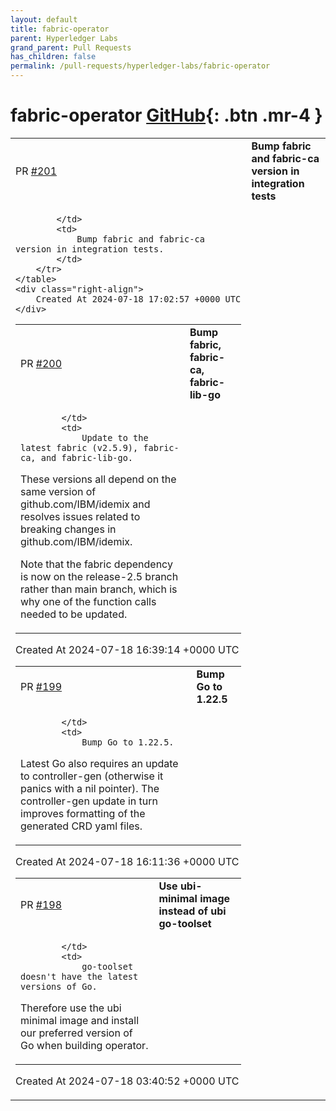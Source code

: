 ```yaml
---
layout: default
title: fabric-operator
parent: Hyperledger Labs
grand_parent: Pull Requests
has_children: false
permalink: /pull-requests/hyperledger-labs/fabric-operator
---
```


# fabric-operator <span class="fs-3 right-align">[GitHub](https://github.com/hyperledger-labs/fabric-operator){: .btn .mr-4 }</span>


<div>
    <table>
        <tr>
            <td>
                PR <a href="https://github.com/hyperledger-labs/fabric-operator/pull/201" class=".btn">#201</a>
            </td>
            <td>
                <b>
                    Bump fabric and fabric-ca version in integration tests
                </b>
            </td>
        </tr>
        <tr>
            <td>
                
            </td>
            <td>
                Bump fabric and fabric-ca version in integration tests.
            </td>
        </tr>
    </table>
    <div class="right-align">
        Created At 2024-07-18 17:02:57 +0000 UTC
    </div>
</div>

<div>
    <table>
        <tr>
            <td>
                PR <a href="https://github.com/hyperledger-labs/fabric-operator/pull/200" class=".btn">#200</a>
            </td>
            <td>
                <b>
                    Bump fabric, fabric-ca, fabric-lib-go
                </b>
            </td>
        </tr>
        <tr>
            <td>
                
            </td>
            <td>
                Update to the latest fabric (v2.5.9), fabric-ca, and fabric-lib-go.
These versions all depend on the same version of github.com/IBM/idemix and
resolves issues related to breaking changes in github.com/IBM/idemix.
    
Note that the fabric dependency is now on the release-2.5 branch rather than main branch,
which is why one of the function calls needed to be updated.
            </td>
        </tr>
    </table>
    <div class="right-align">
        Created At 2024-07-18 16:39:14 +0000 UTC
    </div>
</div>

<div>
    <table>
        <tr>
            <td>
                PR <a href="https://github.com/hyperledger-labs/fabric-operator/pull/199" class=".btn">#199</a>
            </td>
            <td>
                <b>
                    Bump Go to 1.22.5
                </b>
            </td>
        </tr>
        <tr>
            <td>
                
            </td>
            <td>
                Bump Go to 1.22.5.
Latest Go also requires an update to controller-gen (otherwise it panics with a nil pointer).
The controller-gen update in turn improves formatting of the generated CRD yaml files.
            </td>
        </tr>
    </table>
    <div class="right-align">
        Created At 2024-07-18 16:11:36 +0000 UTC
    </div>
</div>

<div>
    <table>
        <tr>
            <td>
                PR <a href="https://github.com/hyperledger-labs/fabric-operator/pull/198" class=".btn">#198</a>
            </td>
            <td>
                <b>
                    Use ubi-minimal image instead of ubi go-toolset
                </b>
            </td>
        </tr>
        <tr>
            <td>
                
            </td>
            <td>
                go-toolset doesn't have the latest versions of Go.
Therefore use the ubi minimal image and install our preferred version of Go when building operator.
            </td>
        </tr>
    </table>
    <div class="right-align">
        Created At 2024-07-18 03:40:52 +0000 UTC
    </div>
</div>

